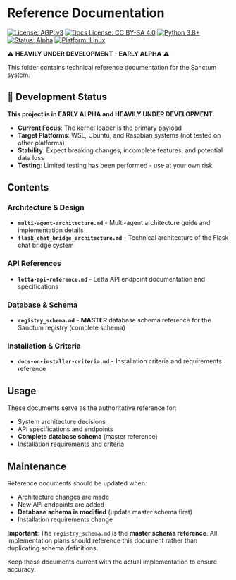 # Reference Documentation

[![License: AGPLv3](https://img.shields.io/badge/License-AGPLv3-blue.svg)](https://www.gnu.org/licenses/agpl-3.0) [![Docs License: CC BY-SA 4.0](https://img.shields.io/badge/Docs%20License-CC%20BY--SA%204.0-lightgrey.svg)](https://creativecommons.org/licenses/by-sa/4.0/)
[![Python 3.8+](https://img.shields.io/badge/python-3.8+-blue.svg)](https://www.python.org/downloads/)
[![Status: Alpha](https://img.shields.io/badge/Status-Early%20Alpha-red.svg)](https://github.com/your-repo/sanctum)
[![Platform: Linux](https://img.shields.io/badge/Platform-WSL%20%7C%20Ubuntu%20%7C%20Raspbian-orange.svg)](https://github.com/your-repo/sanctum)

⚠️ **HEAVILY UNDER DEVELOPMENT - EARLY ALPHA** ⚠️

This folder contains technical reference documentation for the Sanctum system.

## 🚨 Development Status

**This project is in EARLY ALPHA and HEAVILY UNDER DEVELOPMENT.**

- **Current Focus**: The kernel loader is the primary payload
- **Target Platforms**: WSL, Ubuntu, and Raspbian systems (not tested on other platforms)
- **Stability**: Expect breaking changes, incomplete features, and potential data loss
- **Testing**: Limited testing has been performed - use at your own risk

## Contents

### Architecture & Design
- **`multi-agent-architecture.md`** - Multi-agent architecture guide and implementation details
- **`flask_chat_bridge_architecture.md`** - Technical architecture of the Flask chat bridge system

### API References
- **`letta-api-reference.md`** - Letta API endpoint documentation and specifications

### Database & Schema
- **`registry_schema.md`** - **MASTER** database schema reference for the Sanctum registry (complete schema)

### Installation & Criteria
- **`docs-on-installer-criteria.md`** - Installation criteria and requirements reference

## Usage

These documents serve as the authoritative reference for:
- System architecture decisions
- API specifications and endpoints
- **Complete database schema** (master reference)
- Installation requirements and criteria

## Maintenance

Reference documents should be updated when:
- Architecture changes are made
- New API endpoints are added
- **Database schema is modified** (update master schema first)
- Installation requirements change

**Important**: The `registry_schema.md` is the **master schema reference**. All implementation plans should reference this document rather than duplicating schema definitions.

Keep these documents current with the actual implementation to ensure accuracy.
